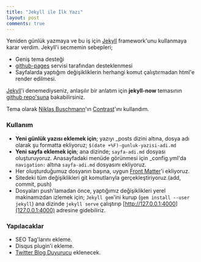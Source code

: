 ```yaml
---
title: "Jekyll ile İlk Yazı"
layout: post
comments: true
---
```


Yeniden günlük yazmaya ve bu iş için [Jekyll](https://jekyllrb.com/)
framework'unu kullanmaya karar verdim. Jekyll'i secmemin sebepleri; 
* Geniş tema desteği
* [github-pages](https://pages.github.com/) servisi tarafından desteklenmesi
* Sayfalarda yaptığım değişikliklerin herhangi komut çalıştırmadan
  html'e render edilmesi.

[Jekyll](https://jekyllrb.com/)'i denemediyseniz, anlaşılır bir anlatım için
**jekyll-now** temasının [github
repo'suna](https://github.com/barryclark/jekyll-now) bakabilirsiniz. 

Tema olarak [Niklas Buschmann](https://niklasbuschmann.github.io/contrast/)'ın
[Contrast](https://github.com/niklasbuschmann/contrast)'ını kullandım.

### Kullanım
* **Yeni günlük yazısı eklemek için**; yazıyı \_posts dizini altına, dosya adı olarak şu formatta ekliyoruz; `$(date +%F)-gunluk-yazisi-adi.md`
* **Yeni sayfa eklemek için**; ana dizinde; `sayfa-adi.md` dosyası oluşturuyoruz. Anasayfadaki menüde görünmesi için \_config.yml'da `navigation:` altına `sayfa-adi.md` dosyasını ekliyoruz.
* Her oluşturduğumuz dosyanın başına, uygun [Front Matter](https://jekyllrb.com/docs/front-matter/)'i ekliyoruz.
* Sitedeki tüm değişiklikleri git komutlarıyla gerçekleştiriyoruz.(add, commit, push)
* Dosyaları push'lamadan önce, yaptığımız değişiklikleri yerel makinamızdan izlemek için; `Jekyll gem`'ini kurup (`gem install --user jekyll`) ana dizinde `jekyll serve` çalıştırıp [http://127.0.0.1:4000](127.0.0.1:4000) adresine gidebiliriz.

### Yapılacaklar
* SEO Tag'larını ekleme.
* Disqus plugin'i ekleme.
* [Twitter Blog Duyurucu](https://blog.selcukcihan.com/web-development/twitter-blog-duyurucu/) eklenecek.
